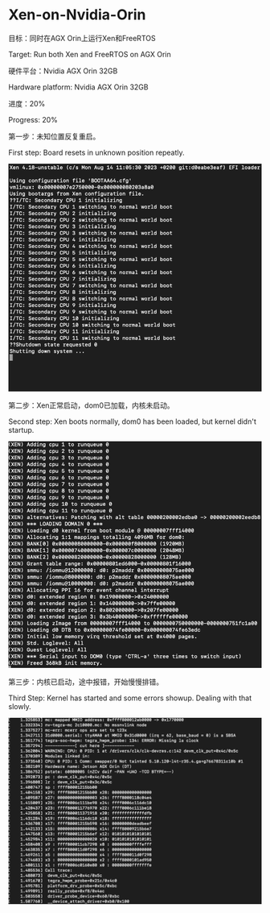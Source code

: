 # Xen-on-Nvidia-Orin

 目标：同时在AGX Orin上运行Xen和FreeRTOS
 
 Target: Run both Xen and FreeRTOS on AGX Orin

 硬件平台：Nvidia AGX Orin 32GB
 
 Hardware platform: Nvidia AGX Orin 32GB

 进度：20%
 
 Progress: 20%

第一步：未知位置反复重启。

First step: Board resets in unknown position repeatly. 

![本地路径](./pic/1.png) 

第二步：Xen正常启动，dom0已加载，内核未启动。

Second step: Xen boots normally, dom0 has been loaded, but kernel didn't startup. 

![本地路径](./pic/2.png) 

第三步：内核已启动，途中报错，开始慢慢排错。

Third Step: Kernel has started and some errors showup. Dealing with that slowly.
 
![本地路径](./pic/3.png) 
